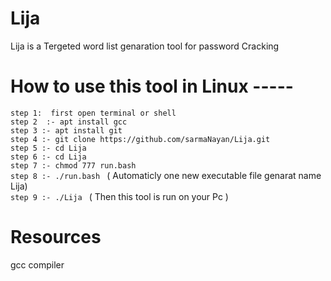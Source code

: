 # Lija

Lija is a Tergeted word list genaration tool for password Cracking

# How to use this tool in Linux  -----
```step 1:  first open terminal or shell```</Br>
```step 2  :- apt install gcc```</Br>
```step 3 :- apt install git ``` </Br>
```step 4 :- git clone https://github.com/sarmaNayan/Lija.git ``` </Br>
```step 5 :- cd Lija```</Br>
```step 6 :- cd Lija```</Br>
```step 7 :- chmod 777 run.bash```</Br>
```step 8 :- ./run.bash ```   ( Automaticly one new executable file genarat name Lija)</Br>
```step 9 :- ./Lija ```       ( Then this tool is run on your Pc )</Br>

# Resources

gcc compiler
